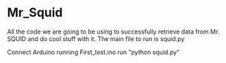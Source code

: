 # Mr_Squid
All the code we are going to be using to successfully retrieve data from Mr. SQUID and do cool stuff with it.  The main file to run is squid.py

Connect Arduino running First_test.ino
run "python squid.py"

